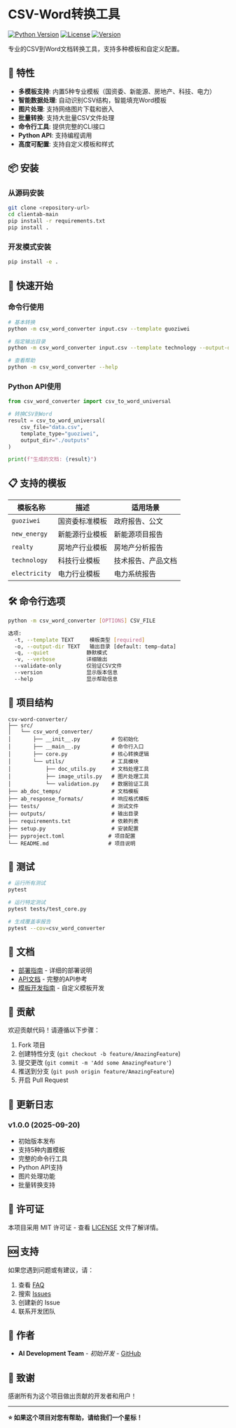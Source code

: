 # CSV-Word转换工具

[![Python Version](https://img.shields.io/badge/python-3.8%2B-blue.svg)](https://python.org)
[![License](https://img.shields.io/badge/license-MIT-green.svg)](LICENSE)
[![Version](https://img.shields.io/badge/version-1.0.0-orange.svg)](https://github.com/your-repo/csv-word-converter)

专业的CSV到Word文档转换工具，支持多种模板和自定义配置。

## 🚀 特性

- **多模板支持**: 内置5种专业模板（国资委、新能源、房地产、科技、电力）
- **智能数据处理**: 自动识别CSV结构，智能填充Word模板
- **图片处理**: 支持网络图片下载和嵌入
- **批量转换**: 支持大批量CSV文件处理
- **命令行工具**: 提供完整的CLI接口
- **Python API**: 支持编程调用
- **高度可配置**: 支持自定义模板和样式

## 📦 安装

### 从源码安装
```bash
git clone <repository-url>
cd clientab-main
pip install -r requirements.txt
pip install .
```

### 开发模式安装
```bash
pip install -e .
```

## 🎯 快速开始

### 命令行使用
```bash
# 基本转换
python -m csv_word_converter input.csv --template guoziwei

# 指定输出目录
python -m csv_word_converter input.csv --template technology --output-dir ./reports

# 查看帮助
python -m csv_word_converter --help
```

### Python API使用
```python
from csv_word_converter import csv_to_word_universal

# 转换CSV到Word
result = csv_to_word_universal(
    csv_file="data.csv",
    template_type="guoziwei",
    output_dir="./outputs"
)

print(f"生成的文档: {result}")
```

## 📋 支持的模板

| 模板名称 | 描述 | 适用场景 |
|---------|------|----------|
| `guoziwei` | 国资委标准模板 | 政府报告、公文 |
| `new_energy` | 新能源行业模板 | 新能源项目报告 |
| `realty` | 房地产行业模板 | 房地产分析报告 |
| `technology` | 科技行业模板 | 技术报告、产品文档 |
| `electricity` | 电力行业模板 | 电力系统报告 |

## 🛠️ 命令行选项

```bash
python -m csv_word_converter [OPTIONS] CSV_FILE

选项:
  -t, --template TEXT     模板类型 [required]
  -o, --output-dir TEXT   输出目录 [default: temp-data]
  -q, --quiet            静默模式
  -v, --verbose          详细输出
  --validate-only        仅验证CSV文件
  --version              显示版本信息
  --help                 显示帮助信息
```

## 📁 项目结构

```
csv-word-converter/
├── src/
│   └── csv_word_converter/
│       ├── __init__.py          # 包初始化
│       ├── __main__.py          # 命令行入口
│       ├── core.py              # 核心转换逻辑
│       └── utils/               # 工具模块
│           ├── doc_utils.py     # 文档处理工具
│           ├── image_utils.py   # 图片处理工具
│           └── validation.py    # 数据验证工具
├── ab_doc_temps/                # 文档模板
├── ab_response_formats/         # 响应格式模板
├── tests/                       # 测试文件
├── outputs/                     # 输出目录
├── requirements.txt             # 依赖列表
├── setup.py                     # 安装配置
├── pyproject.toml              # 项目配置
└── README.md                   # 项目说明
```

## 🧪 测试

```bash
# 运行所有测试
pytest

# 运行特定测试
pytest tests/test_core.py

# 生成覆盖率报告
pytest --cov=csv_word_converter
```

## 📖 文档

- [部署指南](部署指南.md) - 详细的部署说明
- [API文档](docs/) - 完整的API参考
- [模板开发指南](docs/template-development.md) - 自定义模板开发

## 🤝 贡献

欢迎贡献代码！请遵循以下步骤：

1. Fork 项目
2. 创建特性分支 (`git checkout -b feature/AmazingFeature`)
3. 提交更改 (`git commit -m 'Add some AmazingFeature'`)
4. 推送到分支 (`git push origin feature/AmazingFeature`)
5. 开启 Pull Request

## 📝 更新日志

### v1.0.0 (2025-09-20)
- 初始版本发布
- 支持5种内置模板
- 完整的命令行工具
- Python API支持
- 图片处理功能
- 批量转换支持

## 📄 许可证

本项目采用 MIT 许可证 - 查看 [LICENSE](LICENSE) 文件了解详情。

## 🆘 支持

如果您遇到问题或有建议，请：

1. 查看 [FAQ](docs/faq.md)
2. 搜索 [Issues](https://github.com/your-repo/csv-word-converter/issues)
3. 创建新的 Issue
4. 联系开发团队

## 👥 作者

- **AI Development Team** - *初始开发* - [GitHub](https://github.com/ai-dev-team)

## 🙏 致谢

感谢所有为这个项目做出贡献的开发者和用户！

---

**⭐ 如果这个项目对您有帮助，请给我们一个星标！**